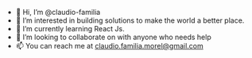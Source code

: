 - 👋 Hi, I’m @claudio-familia
- 👀 I’m interested in building solutions to make the world a better place.
- 🌱 I’m currently learning React Js.
- 💞️ I’m looking to collaborate on with anyone who needs help
- 📫 You can reach me at claudio.familia.morel@gmail.com

<!---
claudio-familia/claudio-familia is a ✨ special ✨ repository because its `README.md` (this file) appears on your GitHub profile.
You can click the Preview link to take a look at your changes.
--->
